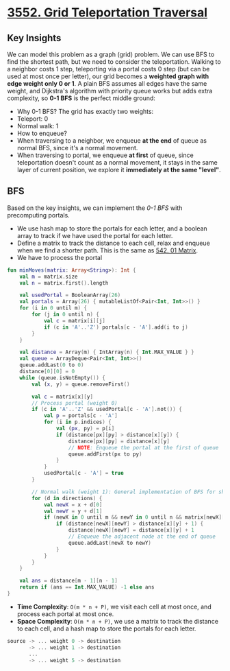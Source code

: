 # [3552. Grid Teleportation Traversal](https://leetcode.com/problems/grid-teleportation-traversal/)

## Key Insights
We can model this problem as a graph (grid) problem. We can use BFS to find the shortest path, but we need to consider the teleportation. Walking to a neighbor costs 1 step, teleporting via a portal costs 0 step (but can be used at most once per letter), our grid becomes a **weighted graph with edge weight only 0 or 1**. A plain BFS assumes all edges have the same weight, and Dijkstra's algorithm with priority queue works but adds extra complexity, so **0-1 BFS** is the perfect middle ground:

- Why 0-1 BFS? The grid has exactly two weights:
- Teleport: 0
- Normal walk: 1
- How to enqueue?
- When traversing to a neighbor, we enqueue **at the end** of queue as normal BFS, since it's a normal movement.
- When traversing to portal, we enqueue **at first** of queue, since teleportation doesn't count as a normal movement, it stays in the same layer of current position, we explore it **immediately at the same "level"**.

## BFS
Based on the key insights, we can implement the *0-1 BFS* with precomputing portals.

- We use hash map to store the portals for each letter, and a boolean array to track if we have used the portal for each letter.
- Define a matrix to track the distance to each cell, relax and enqueue when we find a shorter path. This is the same as [542. 01 Matrix](542.01-matrix.md).
- We have to process the portal 

```kotlin
fun minMoves(matrix: Array<String>): Int {
    val m = matrix.size
    val n = matrix.first().length

    val usedPortal = BooleanArray(26)
    val portals = Array(26) { mutableListOf<Pair<Int, Int>>() }
    for (i in 0 until m) {
        for (j in 0 until n) {
            val c = matrix[i][j]
            if (c in 'A'..'Z') portals[c - 'A'].add(i to j)
        }
    }

    val distance = Array(m) { IntArray(n) { Int.MAX_VALUE } }
    val queue = ArrayDeque<Pair<Int, Int>>()
    queue.addLast(0 to 0)
    distance[0][0] = 0
    while (queue.isNotEmpty()) {
        val (x, y) = queue.removeFirst()

        val c = matrix[x][y]
        // Process portal (weight 0)
        if (c in 'A'..'Z' && usedPortal[c - 'A'].not()) {
            val p = portals[c - 'A']
            for (i in p.indices) {
                val (px, py) = p[i]
                if (distance[px][py] > distance[x][y]) {
                    distance[px][py] = distance[x][y]
                    // NOTE: Enqueue the portal at the first of queue
                    queue.addFirst(px to py)
                }
            }
            usedPortal[c - 'A'] = true
        }

        // Normal walk (weight 1): General implementation of BFS for shortest path
        for (d in directions) {
            val newX = x + d[0]
            val newY = y + d[1]
            if (newX in 0 until m && newY in 0 until n && matrix[newX][newY] != '#') {
                if (distance[newX][newY] > distance[x][y] + 1) {
                    distance[newX][newY] = distance[x][y] + 1
                    // Enqueue the adjacent node at the end of queue
                    queue.addLast(newX to newY)
                }
            }
        }
    }

    val ans = distance[m - 1][n - 1]
    return if (ans == Int.MAX_VALUE) -1 else ans
}
```

- **Time Complexity**: `O(m * n + P)`, we visit each cell at most once, and process each portal at most once.
- **Space Complexity**: `O(m * n + P)`, we use a matrix to track the distance to each cell, and a hash map to store the portals for each letter.

```js
source -> ... weight 0 -> destination
       -> ... weight 1 -> destination
       ...
       -> ... weight 5 -> destination
```